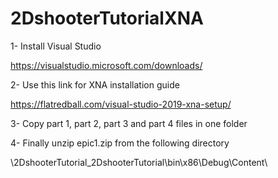 # 2DshooterTutorialXNA
1- Install Visual Studio

https://visualstudio.microsoft.com/downloads/

2- Use this link for XNA installation guide

https://flatredball.com/visual-studio-2019-xna-setup/

3- Copy part 1, part 2, part 3 and part 4 files in one folder

4- Finally unzip epic1.zip from the following directory

\2DshooterTutorial\_2DshooterTutorial\bin\x86\Debug\Content\
